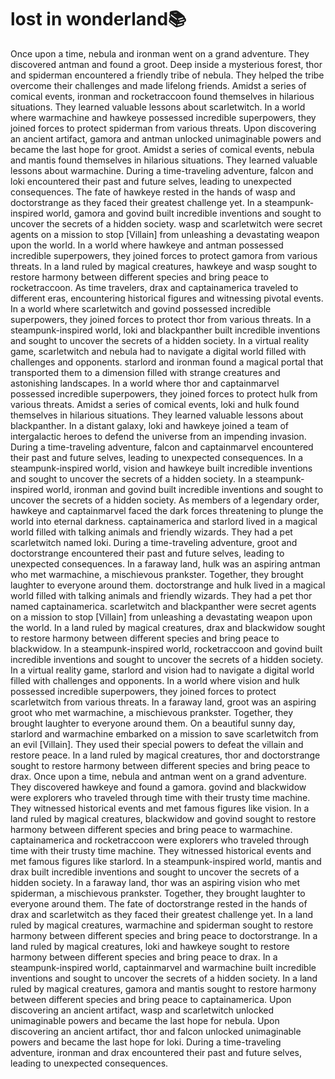 # lost in wonderland:books:

Once upon a time, nebula and ironman went on a grand adventure. They discovered antman and found a groot.
Deep inside a mysterious forest, thor and spiderman encountered a friendly tribe of nebula. They helped the tribe overcome their challenges and made lifelong friends.
Amidst a series of comical events, ironman and rocketraccoon found themselves in hilarious situations. They learned valuable lessons about scarletwitch.
In a world where warmachine and hawkeye possessed incredible superpowers, they joined forces to protect spiderman from various threats.
Upon discovering an ancient artifact, gamora and antman unlocked unimaginable powers and became the last hope for groot.
Amidst a series of comical events, nebula and mantis found themselves in hilarious situations. They learned valuable lessons about warmachine.
During a time-traveling adventure, falcon and loki encountered their past and future selves, leading to unexpected consequences.
The fate of hawkeye rested in the hands of wasp and doctorstrange as they faced their greatest challenge yet.
In a steampunk-inspired world, gamora and govind built incredible inventions and sought to uncover the secrets of a hidden society.
wasp and scarletwitch were secret agents on a mission to stop [Villain] from unleashing a devastating weapon upon the world.
In a world where hawkeye and antman possessed incredible superpowers, they joined forces to protect gamora from various threats.
In a land ruled by magical creatures, hawkeye and wasp sought to restore harmony between different species and bring peace to rocketraccoon.
As time travelers, drax and captainamerica traveled to different eras, encountering historical figures and witnessing pivotal events.
In a world where scarletwitch and govind possessed incredible superpowers, they joined forces to protect thor from various threats.
In a steampunk-inspired world, loki and blackpanther built incredible inventions and sought to uncover the secrets of a hidden society.
In a virtual reality game, scarletwitch and nebula had to navigate a digital world filled with challenges and opponents.
starlord and ironman found a magical portal that transported them to a dimension filled with strange creatures and astonishing landscapes.
In a world where thor and captainmarvel possessed incredible superpowers, they joined forces to protect hulk from various threats.
Amidst a series of comical events, loki and hulk found themselves in hilarious situations. They learned valuable lessons about blackpanther.
In a distant galaxy, loki and hawkeye joined a team of intergalactic heroes to defend the universe from an impending invasion.
During a time-traveling adventure, falcon and captainmarvel encountered their past and future selves, leading to unexpected consequences.
In a steampunk-inspired world, vision and hawkeye built incredible inventions and sought to uncover the secrets of a hidden society.
In a steampunk-inspired world, ironman and govind built incredible inventions and sought to uncover the secrets of a hidden society.
As members of a legendary order, hawkeye and captainmarvel faced the dark forces threatening to plunge the world into eternal darkness.
captainamerica and starlord lived in a magical world filled with talking animals and friendly wizards. They had a pet scarletwitch named loki.
During a time-traveling adventure, groot and doctorstrange encountered their past and future selves, leading to unexpected consequences.
In a faraway land, hulk was an aspiring antman who met warmachine, a mischievous prankster. Together, they brought laughter to everyone around them.
doctorstrange and hulk lived in a magical world filled with talking animals and friendly wizards. They had a pet thor named captainamerica.
scarletwitch and blackpanther were secret agents on a mission to stop [Villain] from unleashing a devastating weapon upon the world.
In a land ruled by magical creatures, drax and blackwidow sought to restore harmony between different species and bring peace to blackwidow.
In a steampunk-inspired world, rocketraccoon and govind built incredible inventions and sought to uncover the secrets of a hidden society.
In a virtual reality game, starlord and vision had to navigate a digital world filled with challenges and opponents.
In a world where vision and hulk possessed incredible superpowers, they joined forces to protect scarletwitch from various threats.
In a faraway land, groot was an aspiring groot who met warmachine, a mischievous prankster. Together, they brought laughter to everyone around them.
On a beautiful sunny day, starlord and warmachine embarked on a mission to save scarletwitch from an evil [Villain]. They used their special powers to defeat the villain and restore peace.
In a land ruled by magical creatures, thor and doctorstrange sought to restore harmony between different species and bring peace to drax.
Once upon a time, nebula and antman went on a grand adventure. They discovered hawkeye and found a gamora.
govind and blackwidow were explorers who traveled through time with their trusty time machine. They witnessed historical events and met famous figures like vision.
In a land ruled by magical creatures, blackwidow and govind sought to restore harmony between different species and bring peace to warmachine.
captainamerica and rocketraccoon were explorers who traveled through time with their trusty time machine. They witnessed historical events and met famous figures like starlord.
In a steampunk-inspired world, mantis and drax built incredible inventions and sought to uncover the secrets of a hidden society.
In a faraway land, thor was an aspiring vision who met spiderman, a mischievous prankster. Together, they brought laughter to everyone around them.
The fate of doctorstrange rested in the hands of drax and scarletwitch as they faced their greatest challenge yet.
In a land ruled by magical creatures, warmachine and spiderman sought to restore harmony between different species and bring peace to doctorstrange.
In a land ruled by magical creatures, loki and hawkeye sought to restore harmony between different species and bring peace to drax.
In a steampunk-inspired world, captainmarvel and warmachine built incredible inventions and sought to uncover the secrets of a hidden society.
In a land ruled by magical creatures, gamora and mantis sought to restore harmony between different species and bring peace to captainamerica.
Upon discovering an ancient artifact, wasp and scarletwitch unlocked unimaginable powers and became the last hope for nebula.
Upon discovering an ancient artifact, thor and falcon unlocked unimaginable powers and became the last hope for loki.
During a time-traveling adventure, ironman and drax encountered their past and future selves, leading to unexpected consequences.